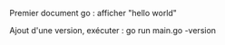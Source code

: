 Premier document go : afficher "hello world"

Ajout d'une version, exécuter :
go run main.go -version
